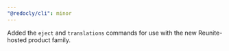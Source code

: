 ```yaml
---
"@redocly/cli": minor
---
```


Added the `eject` and `translations` commands for use with the new Reunite-hosted product family.
